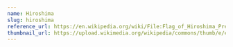 ```yaml
---
name: Hiroshima
slug: hiroshima
reference_url: https://en.wikipedia.org/wiki/File:Flag_of_Hiroshima_Prefecture.svg
thumbnail_url: https://upload.wikimedia.org/wikipedia/commons/thumb/e/ed/Flag_of_Hiroshima_Prefecture.svg/120px-Flag_of_Hiroshima_Prefecture.svg.png
---
```

